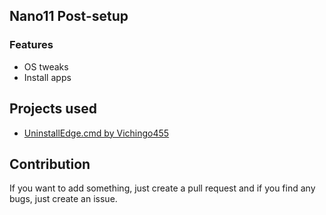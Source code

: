 ## Nano11 Post-setup
### Features
- OS tweaks
- Install apps

## Projects used
- [UninstallEdge.cmd by Vichingo455](https://gist.github.com/Vichingo455/39bb82496ef566156c8e65696051ce43)

## Contribution
If you want to add something, just create a pull request and if you find any bugs, just create an issue.
